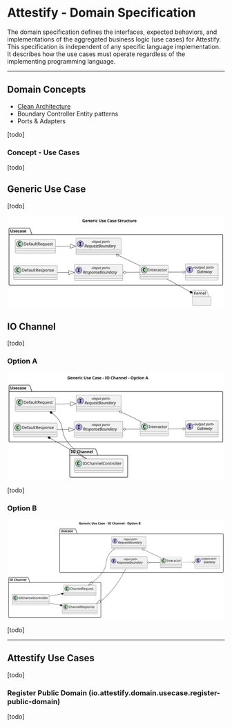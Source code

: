 # Attestify - Domain Specification

The domain specification defines the interfaces, expected behaviors, and implementations of the aggregated business logic (use cases) for Attestify. This specification is independent of any specific language implementation. It describes how the use cases must operate regardless of the implementing programming language.

---

## Domain Concepts

* [Clean Architecture](https://blog.cleancoder.com/uncle-bob/2012/08/13/the-clean-architecture.html)
* Boundary Controller Entity patterns
* Ports & Adapters

[todo]

### Concept - Use Cases

[todo]

## Generic Use Case 

[todo]

![Domain Name Class Diagram](https://raw.githubusercontent.com/attestify/domain-specification/main/diagrams/domain-concepts/generic-use-case.svg)


## IO Channel

[todo]

### Option A

![Domain Name Class Diagram](https://raw.githubusercontent.com/attestify/domain-specification/main/diagrams/domain-concepts/io-channel-option-a.svg)

[todo]

### Option B

![Domain Name Class Diagram](https://raw.githubusercontent.com/attestify/domain-specification/main/diagrams/domain-concepts/io-channel-option-b.svg)

[todo]

---

## Attestify Use Cases

[todo]

### Register Public Domain (io.attestify.domain.usecase.register-public-domain)

[todo]